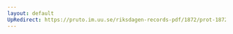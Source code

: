 ```yaml
---
layout: default
UpRedirect: https://pruto.im.uu.se/riksdagen-records-pdf/1872/prot-1872--ak--320/prot-1872--ak--320_077.pdf
---
```

